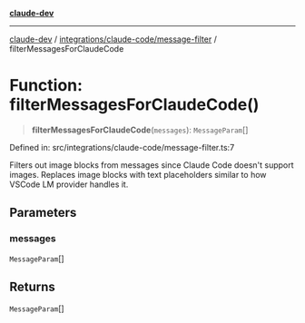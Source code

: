 [**claude-dev**](../../../../README.md)

***

[claude-dev](../../../../README.md) / [integrations/claude-code/message-filter](../README.md) / filterMessagesForClaudeCode

# Function: filterMessagesForClaudeCode()

> **filterMessagesForClaudeCode**(`messages`): `MessageParam`[]

Defined in: src/integrations/claude-code/message-filter.ts:7

Filters out image blocks from messages since Claude Code doesn't support images.
Replaces image blocks with text placeholders similar to how VSCode LM provider handles it.

## Parameters

### messages

`MessageParam`[]

## Returns

`MessageParam`[]

